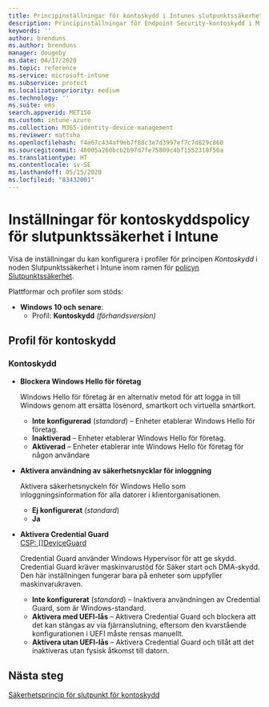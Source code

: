 ```yaml
---
title: Principinställningar för kontoskydd i Intunes slutpunktssäkerhet | Microsoft Docs
description: Principinställningar för Endpoint Security-kontoskydd i Microsoft Intune
keywords: ''
author: brenduns
ms.author: brenduns
manager: dougeby
ms.date: 04/17/2020
ms.topic: reference
ms.service: microsoft-intune
ms.subservice: protect
ms.localizationpriority: medium
ms.technology: ''
ms.suite: ems
search.appverid: MET150
ms.custom: intune-azure
ms.collection: M365-identity-device-management
ms.reviewer: mattsha
ms.openlocfilehash: f4e67c434af9eb7f88c3e7d3997ef7c7d829c860
ms.sourcegitcommit: 48005a260bcb2b97d7fe75809c4bf1552318f50a
ms.translationtype: HT
ms.contentlocale: sv-SE
ms.lasthandoff: 05/15/2020
ms.locfileid: "83432001"
---
```

# <a name="account-protection-policy-settings-for-endpoint-security-in-intune"></a>Inställningar för kontoskyddspolicy för slutpunktssäkerhet i Intune

Visa de inställningar du kan konfigurera i profiler för principen *Kontoskydd* i noden Slutpunktssäkerhet i Intune inom ramen för [policyn Slutpunktssäkerhet](../protect/endpoint-security-policy.md).

Plattformar och profiler som stöds:

- **Windows 10 och senare**:
  - Profil: **Kontoskydd**  *(förhandsversion)*


## <a name="account-protection-profile"></a>Profil för kontoskydd

### <a name="account-protection"></a>Kontoskydd

- **Blockera Windows Hello för företag**

  Windows Hello för företag är en alternativ metod för att logga in till Windows genom att ersätta lösenord, smartkort och virtuella smartkort.
  - **Inte konfigurerad**  (*standard*) – Enheter etablerar Windows Hello för företag.
  - **Inaktiverad** – Enheter etablerar Windows Hello för företag.
  - **Aktiverad** – Enheter etablerar inte Windows Hello för företag för någon användare
  
- **Aktivera användning av säkerhetsnycklar för inloggning**

  Aktivera säkerhetsnyckeln för Windows Hello som inloggningsinformation för alla datorer i klientorganisationen.
  - **Ej konfigurerat** (*standard*)
  - **Ja**

- **Aktivera Credential Guard**  
  [CSP: []DeviceGuard](https://go.microsoft.com/fwlink/?linkid=872424)

  Credential Guard använder Windows Hypervisor för att ge skydd. Credential Guard kräver maskinvarustöd för Säker start och DMA-skydd. Den här inställningen fungerar bara på enheter som uppfyller maskinvarukraven.
  - **Inte konfigurerat** (*standard*) – Inaktivera användningen av Credential Guard, som är Windows-standard.
  - **Aktivera med UEFI-lås** – Aktivera Credential Guard och blockera att det kan stängas av via fjärranslutning, eftersom den kvarstående konfigurationen i UEFI måste rensas manuellt.
  - **Aktivera utan UEFI-lås** – Aktivera Credential Guard och tillåt att det inaktiveras utan fysisk åtkomst till datorn.

## <a name="next-steps"></a>Nästa steg

[Säkerhetsprincip för slutpunkt för kontoskydd](../protect/endpoint-security-account-protection-policy.md)

